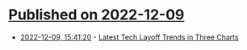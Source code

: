 # [Published on 2022-12-09](index.md)

* [2022-12-09, 15:41:20](https://news.ycombinator.com/item?id=33922483) - [Latest Tech Layoff Trends in Three Charts](https://spectrum.ieee.org/tech-layoffs-2022)
